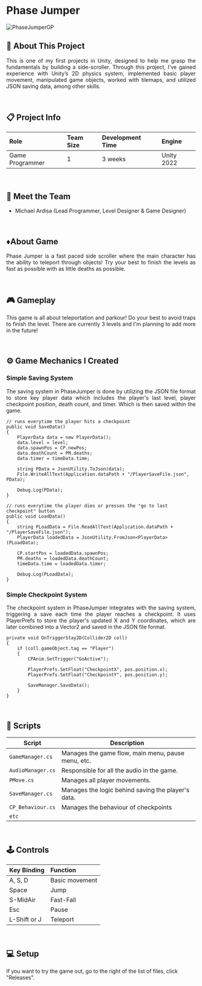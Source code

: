 <h1>Phase Jumper</h1>

![PhaseJumperGP](https://github.com/MicksS1/SideScroll-GameProg/assets/158981991/84f156fe-552a-47bd-acdc-a8668b1820b1)

## 🔴 About This Project
<p align="justify">This is one of my first projects in Unity, designed to help me grasp the fundamentals by building a side-scroller. Through this project, I’ve gained experience with Unity’s 2D physics system, implemented basic player movement, manipulated game objects, worked with tilemaps, and utilized JSON saving data, among other skills.</p>

<br>

## 📋 Project Info

| **Role** | **Team Size** | **Development Time** | **Engine** |
|:-|:-|:-|:-|
| Game Programmer | 1 | 3 weeks | Unity 2022|

<br>

## 👤 Meet the Team
- Michael Ardisa (Lead Programmer, Level Designer & Game Designer)  

<br>

## ♦️About Game
<p align="justify">Phase Jumper is a fast paced side scroller where the main character has the ability to teleport through objects! Try your best to finish the levels as fast as possible with as little deaths as possible.  </p>

<br>

## 🎮 Gameplay
<p align="justify">This game is all about teleportation and parkour! Do your best to avoid traps to finish the level. There are currently 3 levels and I'm planning to add more in the future!  </p>

<br>

## ⚙️ Game Mechanics I Created
### Simple Saving System
<p align="justify">The saving system in PhaseJumper is done by utilizing the JSON file format to store key player data which includes the player's last level, player checkpoint position, death count, and timer. Which is then saved within the game.  </p>

```
// runs everytime the player hits a checkpoint
public void SaveData()
{
    PlayerData data = new PlayerData();
    data.level = level;
    data.spawnPos = CP.newPos;
    data.deathCount = PM.deaths;
    data.timer = timeData.time;

    string PData = JsonUtility.ToJson(data);
    File.WriteAllText(Application.dataPath + "/PlayerSaveFile.json", PData);
    
    Debug.Log(PData);
}

// runs everytime the player dies or presses the "go to last checkpoint" button
public void LoadData()
{
    string PLoadData = File.ReadAllText(Application.dataPath + "/PlayerSaveFile.json");
    PlayerData loadedData = JsonUtility.FromJson<PlayerData>(PLoadData);

    CP.startPos = loadedData.spawnPos;
    PM.deaths = loadedData.deathCount;
    timeData.time = loadedData.timer;

    Debug.Log(PLoadData);
}
```

### Simple Checkpoint System
<p align="justify">The checkpoint system in PhaseJumper integrates with the saving system, triggering a save each time the player reaches a checkpoint. It uses PlayerPrefs to store the player's updated X and Y coordinates, which are later combined into a Vector2 and saved in the JSON file format.</p>

```
private void OnTriggerStay2D(Collider2D coll)
{
    if (coll.gameObject.tag == "Player")
    {
        CPAnim.SetTrigger("GoActive");

        PlayerPrefs.SetFloat("CheckpointX", pos.position.x);
        PlayerPrefs.SetFloat("CheckpointY", pos.position.y);

        SaveManager.SaveData();
    }
}
```

<br>

## 📜 Scripts

|  Script       | Description                                                  |
| ------------------- | ------------------------------------------------------------ |
| `GameManager.cs` | Manages the game flow, main menu, pause menu, etc. |
| `AudioManager.cs`  | Responsible for all the audio in the game. |
| `PMove.cs`  | Manages all player movements. |
| `SaveManager.cs`  | Manages the logic behind saving the player's data. |
| `CP_Behaviour.cs`  | Manages the behaviour of checkpoints |
| `etc`  |

<br>

## 🕹️ Controls

| **Key Binding** | **Function** |
|:-|:-|
| A, S, D | Basic movement |
| Space | Jump |
| S-MidAir | Fast-Fall |
| Esc | Pause |
| L-Shift or J | Teleport |

<br>

## 💻 Setup

If you want to try the game out, go to the right of the list of files, click "Releases".
